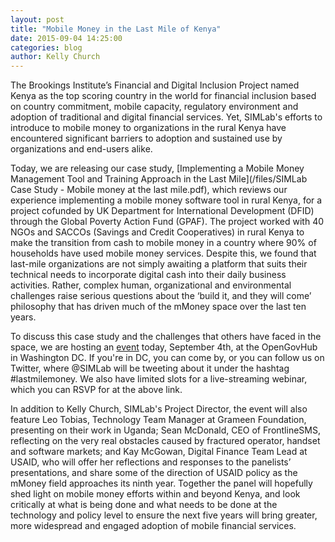 ```yaml
---
layout: post
title: "Mobile Money in the Last Mile of Kenya"
date: 2015-09-04 14:25:00
categories: blog
author: Kelly Church
---
```

The Brookings Institute’s Financial and Digital Inclusion Project named Kenya as the top scoring country in the world for financial inclusion based on country commitment, mobile capacity, regulatory environment and adoption of traditional and digital financial services. Yet, SIMLab's efforts to introduce to mobile money to organizations in the rural Kenya have encountered significant barriers to adoption and sustained use by organizations and end-users alike.

Today, we are releasing our case study, [Implementing a Mobile Money Management Tool and Training Approach in the Last Mile](/files/SIMLab Case Study - Mobile money at the last mile.pdf), which reviews our experience implementing a mobile money software tool in rural Kenya, for a project cofunded by UK Department for International Development (DFID) through the Global Poverty Action Fund (GPAF). The project worked with 40 NGOs and SACCOs (Savings and Credit Cooperatives) in rural Kenya to make the transition from cash to mobile money in a country where 90% of households have used mobile money services. Despite this, we found that last-mile organizations are not simply awaiting a platform that suits their technical needs to incorporate digital cash into their daily business activities. Rather, complex human, organizational and environmental challenges raise serious questions about the ‘build it, and they will come’ philosophy that has driven much of the mMoney space over the last ten years.

To discuss this case study and the challenges that others have faced in the space, we are hosting an [event](http://www.eventbrite.com/e/introducing-mobile-money-to-organizations-in-the-last-mile-in-kenya-tickets-18356055456) today, September 4th, at the OpenGovHub in Washington DC. If you're in DC, you can come by, or you can follow us on Twitter, where \@SIMLab will be tweeting about it under the hashtag #lastmilemoney. We also have limited slots for a live-streaming webinar, which you can RSVP for at the above link.

In addition to Kelly Church, SIMLab's Project Director, the event will also feature Leo Tobias, Technology Team Manager at Grameen Foundation, presenting on their work in Uganda; Sean McDonald, CEO of FrontlineSMS, reflecting on the very real obstacles caused by fractured operator, handset and software markets; and Kay McGowan, Digital Finance Team Lead at USAID, who will offer her reflections and responses to the panelists’ presentations, and share some of the direction of USAID policy as the mMoney field approaches its ninth year. Together the panel will hopefully shed light on mobile money efforts within and beyond Kenya, and look critically at what is being done and what needs to be done at the technology and policy level to ensure the next five years will bring greater, more widespread and engaged adoption of mobile financial services.
